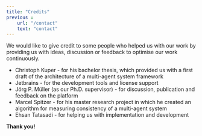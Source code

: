```yaml
---
title: "Credits"
previous :
    url: "/contact"
    text: "contact"
---
```

We would like to give credit to some people who helped us with our work by providing us with ideas, discussion or feedback to optimise our work continuously.

* Christoph Kuper - for his bachelor thesis, which provided us with a first draft of the architecture of a multi-agent system framework
* Jetbrains - for the development tools and license support
* Jörg P. Müller (as our Ph.D. supervisor) - for discussion, publication and feedback on the platform
* Marcel Spitzer - for his master research project in which he created an algorithm for measuring consistency of a multi-agent system
* Ehsan Tatasadi - for helping us with implementation and development

__Thank you!__
